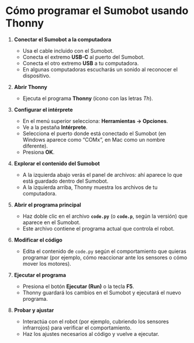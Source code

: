 # **Cómo programar el Sumobot usando Thonny**

1. **Conectar el Sumobot a la computadora**

   * Usa el cable incluido con el Sumobot.
   * Conecta el extremo **USB-C** al puerto del Sumobot.
   * Conecta el otro extremo **USB** a tu computadora.
   * En algunas computadoras escucharás un sonido al reconocer el dispositivo.

2. **Abrir Thonny**

   * Ejecuta el programa **Thonny** (ícono con las letras *Th*).

3. **Configurar el intérprete**

   * En el menú superior selecciona: **Herramientas → Opciones**.
   * Ve a la pestaña **Intérprete**.
   * Selecciona el puerto donde está conectado el Sumobot (en Windows aparece como “COMx”, en Mac como un nombre diferente).
   * Presiona **OK**.

4. **Explorar el contenido del Sumobot**

   * A la izquierda abajo verás el panel de archivos: ahí aparece lo que está guardado dentro del Sumobot.
   * A la izquierda arriba, Thonny muestra los archivos de tu computadora.

5. **Abrir el programa principal**

   * Haz doble clic en el archivo **`code.py`** (o **`code.p`**, según la versión) que aparece en el Sumobot.
   * Este archivo contiene el programa actual que controla el robot.

6. **Modificar el código**

   * Edita el contenido de `code.py` según el comportamiento que quieras programar (por ejemplo, cómo reaccionar ante los sensores o cómo mover los motores).

7. **Ejecutar el programa**

   * Presiona el botón **Ejecutar (Run)** o la tecla **F5**.
   * Thonny guardará los cambios en el Sumobot y ejecutará el nuevo programa.

8. **Probar y ajustar**

   * Interactúa con el robot (por ejemplo, cubriendo los sensores infrarrojos) para verificar el comportamiento.
   * Haz los ajustes necesarios al código y vuelve a ejecutar.
